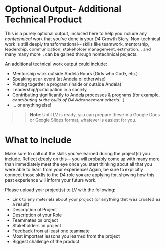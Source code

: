# Optional Output- Additional Technical Product
This is a purely optional output, included here to help you include any *nontechnical* work that you've done in your D4 Growth Story. Non-technical work is still deeply transformational-- skills like teamwork, mentorship, leadership, communication, stakeholder management, estimation... and many many more... can be gained through nontechnical projects. 

An additional technical work output could include: 
- Mentorship work outside Andela Hours (Girls who Code, etc.)
- Speaking at an event (at Andela or otherwise)
- Putting together a program (inside or outside Andela)
- Leadership/participation in a society
- Contributing significantly to Andela processes & programs (for example, *contributing to the build of D4 Advancement criteria...*) 
- ... or anything else! 

>> **Note:** Until LV is ready, you can prepare these in a Google Docs or Google Slides format, whatever is easiest for you. 

# What to Include
Make sure to call out the skills you've learned during the project(s) you include. Reflect deeply on this-- you will probably come up with many more than immediately meet the eye once you start thinking about all that you were able to learn from your experience! Again, be sure to explicitly connect those skills to the D4 role you are applying for, showing how this past experience will inform your future work. 

Please upload your project(s) to LV with the following: 
- Link to any materials about your project (or anything that was created as a result)
- Description of Project
- Description of your Role
- Teammates on project
- Stakeholders on project
- Feedback from at least one teammate
- Most important lessons you learned from the project
- Biggest challenge of the product
